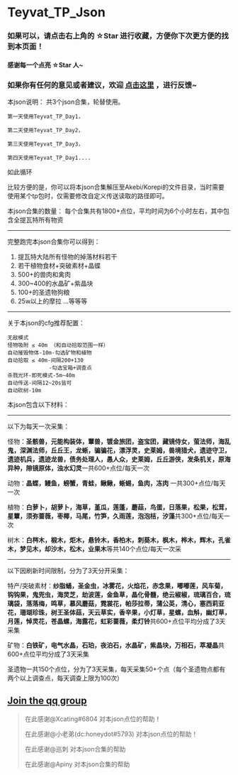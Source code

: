 # Teyvat_TP_Json


### 如果可以，请点击右上角的 **☆Star** 进行收藏，方便你下次更方便的找到本页面！

#### 感谢每一个点亮 **☆Star** 人~

### 如果你有任何的意见或者建议，欢迎 [点击这里](https://github.com/chiqingsan/Teyvat_TP_Json/issues/new) ，进行反馈~


本json说明：
共3个json合集，轮替使用。
```
第一天使用Teyvat_TP_Day1，

第二天使用Teyvat_TP_Day2，

第三天使用Teyvat_TP_Day3，

第四天使用Teyvat_TP_Day1....
```

如此循环

比较方便的是，你可以将本json合集解压至Akebi/Korepi的文件目录，当时需要使用某个tp包时，仅需要修改自定义传送读取的路径即可。


本json合集的数量：
每个合集共有1800+点位，平均时间为6个小时左右，其中包含全提瓦特所有物资


--------------------------------------------------------------------------------
完整跑完本json合集你可以得到：
1. 提瓦特大陆所有怪物的掉落材料若干
2. 若干植物食材+突破素材+晶蝶
3. 500+的兽肉和禽肉
4. 300~400的水晶矿+紫晶块
5. 100+的圣遗物狗粮
6. 25w以上的摩拉
...等等等



 
--------------------------------------------------------------------------------
关于本json的cfg推荐配置：
```
无敌模式
怪物吸附 ≤ 40m （和自动拾取范围一样）
自动摧毁物体-10m-勾选矿物和植物
自动拾取 ≤ 40m-间隔200+130
             -勾选宝箱+调查点
杀戮光环-即死模式-5m~40m
自动传送-间隔12~20s皆可
自动砍树-10m
```

本json包含以下材料：

--------------------------------------------------------------------------------
以下为每天一次采集：


怪物：**圣骸兽，元能构装体，蕈兽，镀金旅团，盗宝团，藏镜侍女，萤法师，海乱鬼，深渊法师，丘丘王，龙蜥，骗骗花，漂浮灵，史莱姆，兽境猎犬，遗迹守卫，遗迹机兵，遗迹龙兽，债务处理人，愚人众，史莱姆，丘丘游侠，发条机关，原海异种，隙镜原体，浊水幻灵**一共600+点位/每天一次

动物：**晶蝶，鳗鱼，螃蟹，青蛙，鳅鳅，蜥蜴，鱼肉，冻肉**  一共300+点位/每天一次


植物：**白萝卜，胡萝卜，海草，堇瓜，莲蓬，蘑菇，鸟蛋，日落果，松果，松茸，星蕈，须弥蔷薇，枣椰，马尾，竹笋，久雨莲，泡泡桔，汐藻**共300+点位/每天一次


树木：**白梣木，椴木，炬木，悬铃木，香柏木，刺葵木，枫木，桦木，辉木，孔雀木，梦见木，却沙木，松木，业果木**等共140个点位/每天一次采


--------------------------------------------------------------------------------
以下因刷新时间限制，分为了3天分开采集：

特产/突破素材：**纱脂蛹，圣金虫，冰雾花，火焰花，赤念果，嘟嘟莲，风车菊，钩钩果，鬼兜虫，海灵芝，劫波莲，金鱼草，晶化骨髓，绝云椒椒，琉璃百合，琉璃袋，落落梅，鸣草，慕风蘑菇，霓裳花，帕莎拉蒂，蒲公英，清心，塞西莉亚花，珊瑚珍珠，树王圣体菇，天云草实，香辛果，小灯草，星螺，血斛，幽灯草，月莲，悼灵花，苍晶螺，海露花，虹彩蔷薇，柔灯铃**共600+点位平均分成了3天采集


矿物：**白铁矿，电气水晶，石珀，夜泊石，水晶矿，紫晶块，万相石，萃凝晶**共600+点位平均分成了3天采集


圣遗物一共150个点位，分为了3天采集，每天采集50+个点（每个圣遗物点都有两个以上调查点，每天调查上限为100次）


## [Join the qq group ](https://jq.qq.com/?_wv=1027&k=qCwGe2PS)



> 在此感谢@Xcating#6804 对本json点位的帮助！
> 
> 在此感谢@小老弟(dc:honeydot#5793) 对本json点位的帮助！
> 
> 在此感谢@巡刺 对本json合集的帮助
> 
> 在此感谢@Apiny 对本json合集的帮助

